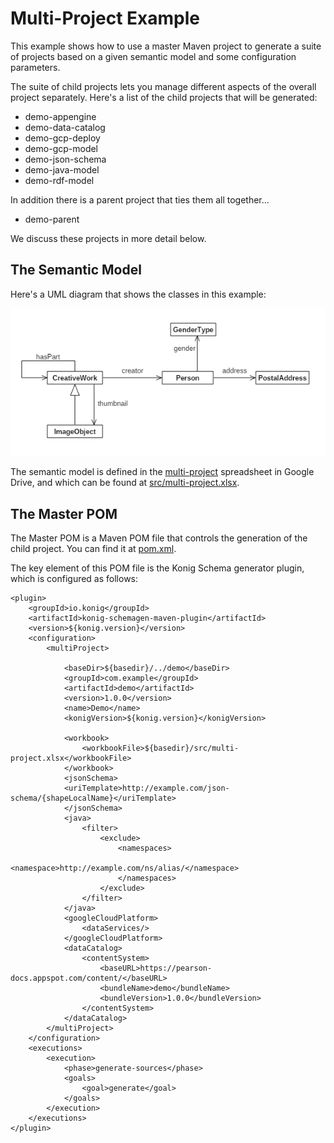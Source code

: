 # Multi-Project Example

This example shows how to use a master Maven project to generate a suite of projects
based on a given semantic model and some configuration parameters.

The suite of child projects lets you manage different aspects of the overall project
separately.  Here's a list of the child projects that will be generated:

- demo-appengine
- demo-data-catalog
- demo-gcp-deploy
- demo-gcp-model
- demo-json-schema
- demo-java-model
- demo-rdf-model

In addition there is a parent project that ties them all together...

- demo-parent

We discuss these projects in more detail below.

## The Semantic Model

Here's a UML diagram that shows the classes in this example:

![Class Diagram](images/class-diagram.png)

The semantic model is defined in the [multi-project](https://drive.google.com/open?id=1VXdqWLCwmfJAv-XeSAh1g2F6ZvwOIhq5updcJnzEZdQ) 
spreadsheet in Google Drive, and which can be found at [src/multi-project.xlsx](src/multi-project.xlsx).

## The Master POM

The Master POM is a Maven POM file that controls the generation of the child project.
You can find it at [pom.xml](pom.xml).

The key element of this POM file is the Konig Schema generator plugin, which is configured as follows:

```
<plugin>
	<groupId>io.konig</groupId>
	<artifactId>konig-schemagen-maven-plugin</artifactId>
	<version>${konig.version}</version>
	<configuration>
		<multiProject>
		
			<baseDir>${basedir}/../demo</baseDir>
			<groupId>com.example</groupId>
			<artifactId>demo</artifactId>
			<version>1.0.0</version>
			<name>Demo</name>
			<konigVersion>${konig.version}</konigVersion>
			
			<workbook>
				<workbookFile>${basedir}/src/multi-project.xlsx</workbookFile>
			</workbook>
			<jsonSchema>
	  		<uriTemplate>http://example.com/json-schema/{shapeLocalName}</uriTemplate>
			</jsonSchema>
			<java>
				<filter>
					<exclude>
						<namespaces>
							<namespace>http://example.com/ns/alias/</namespace>
						</namespaces>
					</exclude>
				</filter>
			</java>
			<googleCloudPlatform>
				<dataServices/>
			</googleCloudPlatform>
			<dataCatalog>
				<contentSystem>
					<baseURL>https://pearson-docs.appspot.com/content/</baseURL>
					<bundleName>demo</bundleName>
					<bundleVersion>1.0.0</bundleVersion>
				</contentSystem>
			</dataCatalog>
		</multiProject>
	</configuration>
	<executions>
		<execution>
			<phase>generate-sources</phase>
			<goals>
				<goal>generate</goal>
			</goals>
		</execution>
	</executions>
</plugin>
```